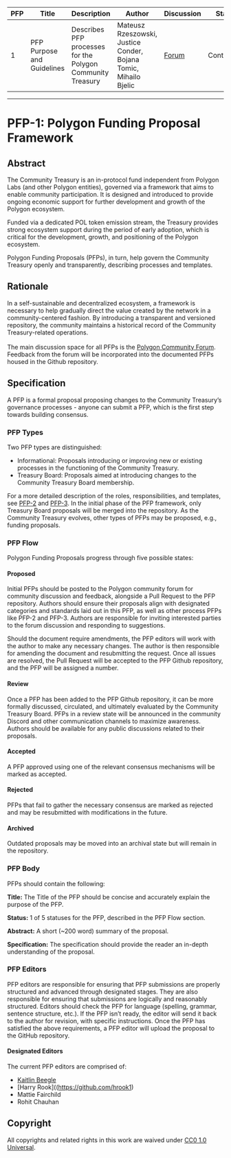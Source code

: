 | PFP               | Title                           | Description          | Author                        | Discussion | Status | Type                                     | Date                  |
|-------------------|---------------------------------|----------------------|-------------------------------|------------|--------|------------------------------------------|-----------------------|
| 1 | PFP Purpose and Guidelines  | Describes PFP processes for the Polygon Community Treasury | Mateusz Rzeszowski, Justice Conder, Bojana Tomic, Mihailo Bjelic | [Forum](https://forum.polygon.technology/t/pfp-1-polygon-funding-proposal-framework/13759)  | Continuous | Informational | 2024-04-11
---

# PFP-1: Polygon Funding Proposal Framework


## Abstract

The Community Treasury is an in-protocol fund independent from Polygon Labs (and other Polygon entities), governed via a framework that aims to enable community participation. It is designed and introduced to provide ongoing economic support for further development and growth of the Polygon ecosystem. 

Funded via a dedicated POL token emission stream, the Treasury provides strong ecosystem support during the period of early adoption, which is critical for the development, growth, and positioning of the Polygon ecosystem.

Polygon Funding Proposals (PFPs), in turn, help govern the Community Treasury openly and transparently, describing processes and templates.


## Rationale

In a self-sustainable and decentralized ecosystem, a framework is necessary to help gradually direct the value created by the network in a community-centered fashion. By introducing a transparent and versioned repository, the community maintains a historical record of the Community Treasury-related operations.  \
 \
The main discussion space for all PFPs is the [Polygon Community Forum](https://forum.polygon.technology/c/pfp/89). Feedback from the forum will be incorporated into the documented PFPs housed in the Github repository.


## Specification

A PFP is a formal proposal proposing changes to the Community Treasury’s governance processes - anyone can submit a PFP, which is the first step towards building consensus.


### PFP Types

Two PFP types are distinguished:



* Informational: Proposals introducing or improving new or existing processes in the functioning of the Community Treasury. 
* Treasury Board: Proposals aimed at introducing changes to the Community Treasury Board membership. 

For a more detailed description of the roles, responsibilities, and templates, see [PFP-2](https://github.com/0xPolygon/Polygon-Funding-Proposals/blob/main/PFPs/PFP-02.md) and [PFP-3](https://github.com/0xPolygon/Polygon-Funding-Proposals/blob/main/PFPs/PFP-03.md). In the initial phase of the PFP framework, only Treasury Board proposals will be merged into the repository. As the Community Treasury evolves, other types of PFPs may be proposed, e.g., funding proposals.


### PFP Flow

Polygon Funding Proposals progress through five possible states:


#### Proposed

Initial PFPs should be posted to the Polygon community forum for community discussion and feedback, alongside a Pull Request to the PFP repository. Authors should ensure their proposals align with designated categories and standards laid out in this PFP, as well as other process PFPs like PFP-2 and PFP-3. Authors are responsible for inviting interested parties to the forum discussion and responding to suggestions.

Should the document require amendments, the PFP editors will work with the author to make any necessary changes. The author is then responsible for amending the document and resubmitting the request. Once all issues are resolved, the Pull Request will be accepted to the PFP Github repository, and the PFP will be assigned a number.


#### Review

Once a PFP has been added to the PFP Github repository, it can be more formally discussed, circulated, and ultimately evaluated by the Community Treasury Board. PFPs in a review state will be announced in the community Discord and other communication channels to maximize awareness. Authors should be available for any public discussions related to their proposals.


#### Accepted

A PFP approved using one of the relevant consensus mechanisms will be marked as accepted. 


#### Rejected

PFPs that fail to gather the necessary consensus are marked as rejected and may be resubmitted with modifications in the future. 


#### Archived

Outdated proposals may be moved into an archival state but will remain in the repository. 


### PFP Body

PFPs should contain the following:

**Title:** The Title of the PFP should be concise and accurately explain the purpose of the PFP.

**Status:** 1 of 5 statuses for the PFP, described in the PFP Flow section.

**Abstract:** A short (~200 word) summary of the proposal.

**Specification:** The specification should provide the reader an in-depth understanding of the proposal.


### PFP Editors

PFP editors are responsible for ensuring that PFP submissions are properly structured and advanced through designated stages. They are also responsible for ensuring that submissions are logically and reasonably structured. Editors should check the PFP for language (spelling, grammar, sentence structure, etc.). If the PFP isn’t ready, the editor will send it back to the author for revision, with specific instructions. Once the PFP has satisfied the above requirements, a PFP editor will upload the proposal to the GitHub repository.


#### Designated Editors

The current PFP editors are comprised of:



* [Kaitlin Beegle](https://github.com/kaitlin-beegle)
* [Harry Rook]((https://github.com/hrook1)
* Mattie Fairchild
* Rohit Chauhan



## Copyright

All copyrights and related rights in this work are waived under [CC0 1.0 Universal](https://creativecommons.org/publicdomain/zero/1.0/legalcode).

